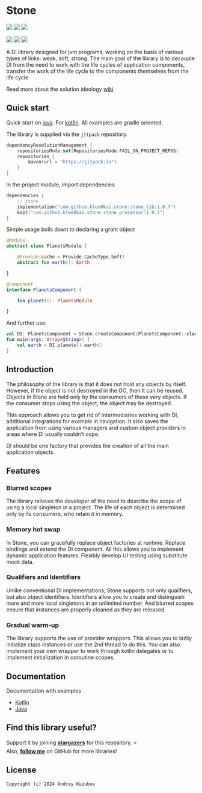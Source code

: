 # Stone

[![](https://github.com/klee0kai/stone/actions/workflows/deploy_dev.yml/badge.svg)](https://github.com/klee0kai/stone/actions/workflows/deploy_dev.yml)
[![](https://img.shields.io/badge/license-GNU_GPLv3-blue.svg?style=flat-square)](./LICENCE.md)
[![](https://jitpack.io/v/klee0kai/stone.svg)](https://jitpack.io/#klee0kai/stone)


[![](https://img.shields.io/badge/Platform-Android-brightgreen)]()
[![](https://img.shields.io/badge/Platform-java-orange)]()
[![](https://img.shields.io/badge/Platform-Kotlin-blue)]()

A DI library designed for jvm programs, working on the basis of various types of links: weak, soft, strong.
The main goal of the library is to decouple DI from the need to work with the life cycles of application components,
transfer the work of the life cycle to the components themselves from the life cycle

Read more about the  solution ideology [wiki](https://github.com/klee0kai/stone/wiki)

## Quick start

Quick start on [java](https://github.com/klee0kai/stone/wiki/java_start).
For [kotlin](https://github.com/klee0kai/stone/wiki/kotlin_start).
All examples are gradle oriented.

The library is supplied via the `jitpack` repository.

```kotlin 
dependencyResolutionManagement {
    repositoriesMode.set(RepositoriesMode.FAIL_ON_PROJECT_REPOS)
    repositories {
        maven(url = "https://jitpack.io")
    }
}
```

In the project module, import dependencies

```kotlin
dependencies {
    // stone
    implementation("com.github.klee0kai.stone:stone_lib:1.0.7")
    kapt("com.github.klee0kai.stone:stone_processor:1.0.7")
}
```

Simple usage boils down to declaring a grant object

```kotlin
@Module
abstract class PlanetsModule {

    @Provide(cache = Provide.CacheType.Soft)
    abstract fun earth(): Earth 

}

@Component
interface PlanetsComponent {

    fun planets(): PlanetsModule

}
```

And further use.

```kotlin 
val DI: PlanetsComponent = Stone.createComponent(PlanetsComponent::class.java)
fun main(args: Array<String>) {
    val earth = DI.planets().earth()
}
```

## Introduction

The philosophy of the library is that it does not hold any objects by itself.
However, if the object is not destroyed in the GC, then it can be reused.
Objects in Stone are held only by the consumers of these very objects.
If the consumer stops using the object, the object may be destroyed.

This approach allows you to get rid of intermediaries working with DI,
additional integrations for example in navigation.
It also saves the application from using various managers 
and custom object providers in areas where DI usually couldn’t cope.

DI should be one factory that provides the creation of all the main application objects.

## Features

### Blurred scopes

The library relieves the developer of the need to describe the scope of using a local singleton in a project.
The life of each object is determined only by its consumers, who retain it in memory.

### Memory hot swap

In Stone, you can gracefully replace object factories at runtime.
Replace bindings and extend the DI component.
All this allows you to implement dynamic application features.
Flexibly develop UI testing using substitute mock data.

### Qualifiers and Identifiers

Unlike conventional DI implementations, Stone supports not only qualifiers, but also object identifiers.
Identifiers allow you to create and distinguish more and more local singletons in an unlimited number.
And blurred scopes ensure that instances are properly cleaned as they are released.

### Gradual warm-up

The library supports the use of provider wrappers.
This allows you to lazily initialize class instances or use the 2nd thread to do this.
You can also implement your own wrapper to work through kotlin delegates
or to implement initialization in coroutine scopes.

## Documentation 

Documentation with examples
 - [Kotlin](https://github.com/klee0kai/stone/wiki/kotlin_start)
 - [Java](https://github.com/klee0kai/stone/wiki/java_start)

## Find this library useful? 
Support it by joining __[stargazers](https://github.com/klee0kai/stone/stargazers)__ for this repository. :star: <br>
Also, __[follow me](https://github.com/klee0kai)__ on GitHub for more libraries!

## License

```
Copyright (c) 2024 Andrey Kuzubov
```
